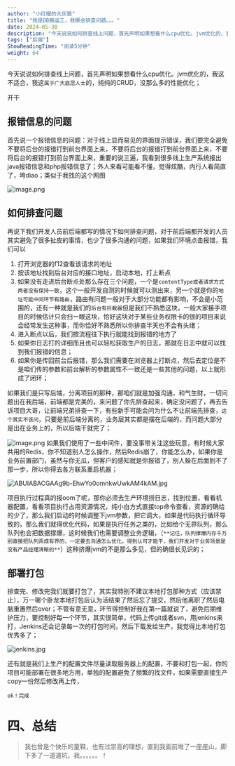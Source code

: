 ```yaml
---
author: "小红帽的大灰狼"
title: "我是DB搬运工，我哪会排查问题。。。"
date: 2024-05-30
description: "今天说说如何排查线上问题，首先声明如果想看什么cpu优化。jvm优化的，我这不适合，我这属于广大底层人士的，纯纯的CRUD，没那么多的性能优化；开干报错信息的问题首先说一个报错信息的问题：对于线"
tags: ["后端"]
ShowReadingTime: "阅读5分钟"
weight: 64
---
```

今天说说如何排查线上问题，首先声明如果想看什么cpu优化。jvm优化的，我这不适合，我这`属于广大底层人士`的，纯纯的CRUD，没那么多的性能优化；

开干

报错信息的问题
-------

首先说一个报错信息的问题：对于线上显而易见的界面提示错误，我们要完全避免不要将后台的报错打到前台界面上来，不要将后台的报错打到前台界面上来，不要将后台的报错打到前台界面上来，重要的说三遍，我看到很多线上生产系统报出java报错信息和php报错信息了；外人来看可能看不懂，觉得炫酷，内行人看简直了，垮diao；类似于我找的这个网图

![image.png](https://p1-juejin.byteimg.com/tos-cn-i-k3u1fbpfcp/cd3dcd6cd01c4faea5b1a193db6fc3d5~tplv-k3u1fbpfcp-jj-mark:3024:0:0:0:q75.awebp#?w=562&h=334&s=27877&e=png&b=fefefe)

如何排查问题
------

再说下我们开发人员前后端都写的情况下如何排查问题，对于前后端都开发的人员其实避免了很多扯皮的事情，也少了很多沟通的问题，如果我们环境点击报错，我们可以

1.  打开浏览器的f12查看该请求的地址
2.  按该地址找到后台对应的接口地址，启动本地，打上断点
3.  如果没有走进后台断点处那么存在三个问题，一个是`contentType或者请求方式两者没有保持一致`，这个一般开发自测的时候就可以测出来，另一个就是你的`地址可能中间环节有路由`，路由有问题一般对于大部分功能都有影响，不会是小范围的，还有一种就是我们的`后台有拦截器`但是我们不熟悉这块，一般大家接手项目的时候估计只会扫一眼这块，恰好这块对于某些业务权限卡的很的项目来说会经常发生这种事，而你恰好不熟悉所以你排查半天也不会有头绪；
4.  进入断点以后，我们按流程往下执行就能找到报错的地方了
5.  如果你日志打的详细而且也可以轻松获取生产的日志，那就在日志中就可以找到我们报错的信息；
6.  如果你是传回前台后报错，那么我们需要在浏览器上打断点，然后去定位是不是咱们传的参数和前台解析的参数属性不一致还是一些其他的问题，以上就形成了闭环；

如果我们是只写后端，分离项目的那种，那咱们就是加强沟通，和气生财，一切问题出在我后端，前端都是完美的，来问题了你先排查起来，确定没问题了，再去告诉项目大哥，让前端兄弟排查一下，有些新手可能会问为什么不让前端先排查，`这个其实不该问`，只要是前后端分离的，业务层其实都是摆在后端的，而问题大部分是出在业务上的，所以后端干就完了；

![image.png](https://p1-juejin.byteimg.com/tos-cn-i-k3u1fbpfcp/07bac8e470714fabbc2285d0e3447aff~tplv-k3u1fbpfcp-jj-mark:3024:0:0:0:q75.awebp#?w=962&h=726&s=398816&e=png&b=92d7f0) 如果我们使用了一些中间件，要没事带关注这些玩意，有时候大家共用的Redis，你不知道别人怎么操作，然后Redis崩了，你能怎么办，如果你是业务前置部门，虽然与你无瓜，但客户的感知就是你报错了，别人躲在后面到不了那一步，所以你得去各方联系重启机器；

![ABUIABACGAAg9b-EhwYo0omnkwUwkAM4kAM.jpg](https://p6-juejin.byteimg.com/tos-cn-i-k3u1fbpfcp/746b3c2d8dd24cc5a344639fefdddd30~tplv-k3u1fbpfcp-jj-mark:3024:0:0:0:q75.awebp#?w=400&h=400&s=15733&e=jpg&b=fbfbfb)

项目执行过程真的报oom了呢，那你必须去生产环境捞日志，找到位置，看看机器配置，看看项目执行占用资源情况，纯小白方式直接top命令查看，资源的确给的少了，那么我们启动的时候调整下jvm参数，把它调大，如果是代码执行循环导致的，那么我们就得优化代码，如果是执行任务之类的，比如给个无界队列，那么队列也会把数据撑爆，这时候我们也需要调整业务逻辑，（`**记住，队列撑爆内存千万别直接把队列弄成有界的，一定要去沟通怎么优化，得到认可才能干，我们开发对于业务场景是没有产品经理清晰的**`）这种挤爆jvm的不是那么多见，但的确很长见识的；

部署打包
----

排查完、修改完我们就要打包了，其实我特别不建议本地打包那种方式（应该禁止），万一哪个卧龙本地打包后认为活结束了然后忘了提交，然后他离职了然后电脑重置然后over；不管有意无意，环节得控制好我在第一篇就说了，避免后期维护压力，要控制好每一个环节，其实很简单，代码上传git或者svn，用jenkins来打，Jenkins还会记录每一次的打包时间，然后下载发给生产，我觉得比本地打包优秀多了；

![jenkins.jpg](https://p6-juejin.byteimg.com/tos-cn-i-k3u1fbpfcp/b8575b82cccd405e84ebf85b7caf4a78~tplv-k3u1fbpfcp-jj-mark:3024:0:0:0:q75.awebp#?w=1701&h=975&s=153228&e=jpg&b=fdf7f7)

还有就是我们上生产的配置文件尽量读取服务器上的配置，不要和打包一起，你的项目可能部署在很多地方用，单独的配置避免了频繁的找文件，如果需要直接生产copy一份然后修改再上传，

`ok！完成`

四、总结
====

> 我也曾是个快乐的童鞋，也有过崇高的理想，直到我面前堆了一座座山，脚下多了一道道坑，我。。。。。。！